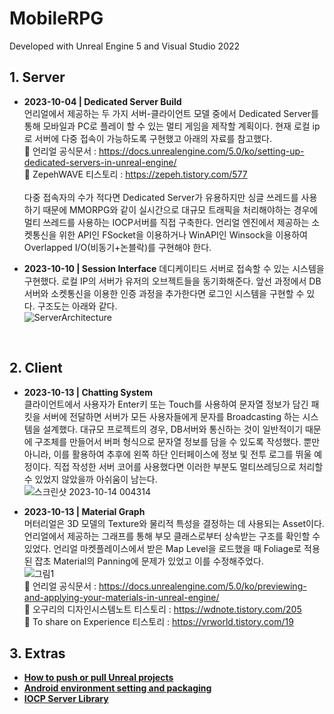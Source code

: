 # MobileRPG
Developed with Unreal Engine 5 and Visual Studio 2022

## 1. Server
- <b>2023-10-04 | Dedicated Server Build</b><br> 언리얼에서 제공하는 두 가지 서버-클라이언트 모델 중에서 Dedicated Server를 통해 모바일과 PC로 플레이 할 수 있는 멀티 게임을 제작할 계획이다. 현재 로컬 ip로 서버에 다중 접속이 가능하도록 구현했고 아래의 자료를 참고했다.<br>🔗 언리얼 공식문서 : https://docs.unrealengine.com/5.0/ko/setting-up-dedicated-servers-in-unreal-engine/ <br>🔗 ZepehWAVE 티스토리 : https://zepeh.tistory.com/577<br><br> 다중 접속자의 수가 적다면 Dedicated Server가 유용하지만 싱글 쓰레드를 사용하기 때문에 MMORPG와 같이 실시간으로 대규모 트래픽을 처리해야하는 경우에 멀티 쓰레드를 사용하는 IOCP서버를 직접 구축한다. 언리얼 엔진에서 제공하는 소켓통신을 위한 API인 FSocket을 이용하거나 WinAPI인 Winsock을 이용하여 Overlapped I/O(비동기+논블락)를 구현해야 한다.<br>

- <b>2023-10-10 | Session Interface</b> 데디케이티드 서버로 접속할 수 있는 시스템을 구현했다. 로컬 IP의 서버가 유저의 오브젝트들을 동기화해준다. 앞선 과정에서 DB서버와 소켓통신을 이용한 인증 과정을 추가한다면 로그인 시스템을 구현할 수 있다. 구조도는 아래와 같다.<br> ![ServerArchitecture](https://github.com/ongsiru/MobileRPG/assets/99703356/a4b8f6c0-dcf2-4094-9bad-52c3de132fcf)

<br>

## 2. Client
- <b>2023-10-13 | Chatting System</b><br> 클라이언트에서 사용자가 Enter키 또는 Touch를 사용하여 문자열 정보가 담긴 패킷을 서버에 전달하면 서버가 모든 사용자들에게 문자를 Broadcasting 하는 시스템을 설계했다. 대규모 프로젝트의 경우, DB서버와 통신하는 것이 일반적이기 때문에 구조체를 만들어서 버퍼 형식으로 문자열 정보를 담을 수 있도록 작성했다. 뿐만 아니라, 이를 활용하여 추후에 왼쪽 하단 인터페이스에 정보 및 전투 로그를 뛰울 예정이다. 직접 작성한 서버 코어를 사용했다면 이러한 부분도 멀티쓰레딩으로 처리할 수 있었지 않았을까 아쉬움이 남는다. <br>
![스크린샷 2023-10-14 004314](https://github.com/ongsiru/MobileRPG/assets/99703356/ed2d6d7b-caf5-478e-9035-73dd6042111b)

- <b>2023-10-13 | Material Graph</b><br> 머터리얼은 3D 모델의 Texture와 물리적 특성을 결정하는 데 사용되는 Asset이다. 언리얼에서 제공하는 그래프를 통해 부모 클래스로부터 상속받는 구조를 확인할 수 있었다. 언리얼 마켓플레이스에서 받은 Map Level을 로드했을 때 Foliage로 적용된 잡초 Material의 Panning에 문제가 있었고 이를 수정해주었다. <br> 
![그림1](https://github.com/ongsiru/MobileRPG/assets/99703356/30cbd0a9-9882-4264-ab26-f7668cabb2e6)
<br>🔗 언리얼 공식문서 : https://docs.unrealengine.com/5.0/ko/previewing-and-applying-your-materials-in-unreal-engine/
<br>🔗 오구리의 디자인시스템노트 티스토리 : https://wdnote.tistory.com/205
<br>🔗 To share on Experience 티스토리 : https://vrworld.tistory.com/19

## 3. Extras
- <b><a href="https://www.youtube.com/watch?v=n3x1fErlmYA">How to push or pull Unreal projects</a></b>
- <b><a href="https://www.youtube.com/watch?v=7payS86oJ0k">Android environment setting and packaging</a></b>
- <b><a href="https://dockdocklife.tistory.com/entry/%EB%84%A4%ED%8A%B8%EC%9B%8C%ED%81%AC-%EB%9D%BC%EC%9D%B4%EB%B8%8C%EB%9F%AC%EB%A6%AC-%EB%A7%8C%EB%93%A4%EA%B8%B0Iocp-Core">IOCP Server Library</a></b>
